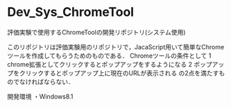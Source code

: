 # Dev_Sys_ChromeTool
評価実験で使用するChromeToolの開発リポジトリ(システム使用)

このリポジトリは評価実験用のリポジトリで，JacaScript用いて簡単なChromeツールを作成してもらうためのものである．
Chromeツールの条件として
1 chrome拡張としてクリックするとポップアップをするようになる
2 ポップアップをクリックするとポップアップ上に現在のURLが表示される
の2点を満たすものでなければならない．

開発環境
・Windows8.1